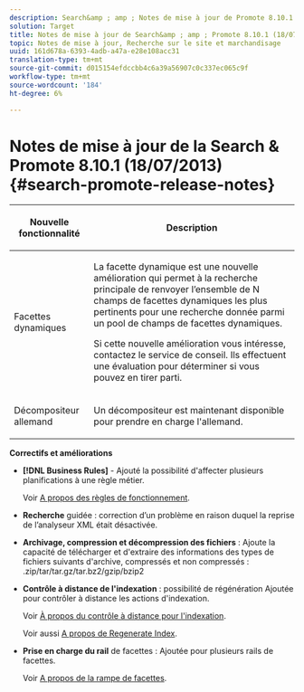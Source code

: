 ```yaml
---
description: Search&amp ; amp ; Notes de mise à jour de Promote 8.10.1.
solution: Target
title: Notes de mise à jour de Search&amp ; amp ; Promote 8.10.1 (18/07/2013)
topic: Notes de mise à jour, Recherche sur le site et marchandisage
uuid: 161d678a-6393-4adb-a47a-e28e108acc31
translation-type: tm+mt
source-git-commit: d015154efdccbb4c6a39a56907c0c337ec065c9f
workflow-type: tm+mt
source-wordcount: '184'
ht-degree: 6%

---
```



# Notes de mise à jour de la Search &amp; Promote 8.10.1 (18/07/2013){#search-promote-release-notes}

<table> 
 <thead> 
  <tr> 
   <th colname="col1" class="entry"> <p>Nouvelle fonctionnalité </p> </th> 
   <th colname="col2" class="entry"> <p>Description </p> </th> 
  </tr> 
 </thead>
 <tbody> 
  <tr> 
   <td colname="col1"> <p>Facettes dynamiques </p> </td> 
   <td colname="col2"> <p> La facette dynamique est une nouvelle amélioration qui permet à la recherche principale de renvoyer l’ensemble de N champs de facettes dynamiques les plus pertinents pour une recherche donnée parmi un pool de champs de facettes dynamiques. </p> <p> Si cette nouvelle amélioration vous intéresse, contactez le service de conseil. Ils effectuent une évaluation pour déterminer si vous pouvez en tirer parti. </p> </td> 
  </tr> 
  <tr> 
   <td colname="col1"> <p>Décompositeur allemand </p> </td> 
   <td colname="col2"> <p> Un décompositeur est maintenant disponible pour prendre en charge l'allemand. </p> </td> 
  </tr> 
 </tbody> 
</table>

**Correctifs et améliorations**

* **[!DNL Business Rules]** - Ajouté la possibilité d&#39;affecter plusieurs planifications à une règle métier.

   Voir [A propos des règles de fonctionnement](../c-about-rules-menu/c-about-business-rules.md#concept_2A93D76216754D3D8412CDEA00BD26BD).

* **Recherche**  guidée : correction d’un problème en raison duquel la reprise de l’analyseur XML était désactivée.
* **Archivage, compression et décompression des fichiers**  : Ajoute la capacité de télécharger et d&#39;extraire des informations des types de fichiers suivants d&#39;archive, compressés et non compressés : .zip/tar/tar.gz/tar.bz2/gzip/bzip2
* **Contrôle à distance de l&#39;indexation**  : possibilité de régénération Ajoutée pour contrôler à distance les actions d&#39;indexation.

   Voir [À propos du contrôle à distance pour l&#39;indexation](../c-about-index-menu/c-about-remote-control-for-indexing.md#concept_C79B322190E84106A434E5C6D4A4118F).

   Voir aussi [A propos de Regenerate Index](../c-about-index-menu/c-about-regenerate-index.md#concept_6CBE6B8D18EF47D293091CBA542245FA).

* **Prise en charge du rail**  de facettes : Ajoutée pour plusieurs rails de facettes.

   Voir [A propos de la rampe de facettes](../c-about-design-menu/c-about-facet-rails.md#concept_1FDC8BCDFFC84A0889DA670F63D5F6DB).

